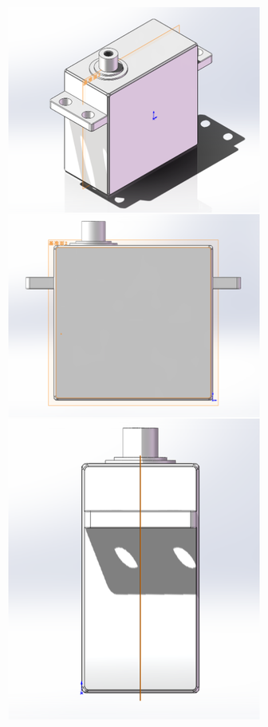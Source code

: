 ![alt text](<屏幕截图 2025-09-04 145435-1.png>)
![alt text](<屏幕截图 2025-09-04 145521-1.png>)
![alt text](<屏幕截图 2025-09-04 145539-1.png>)